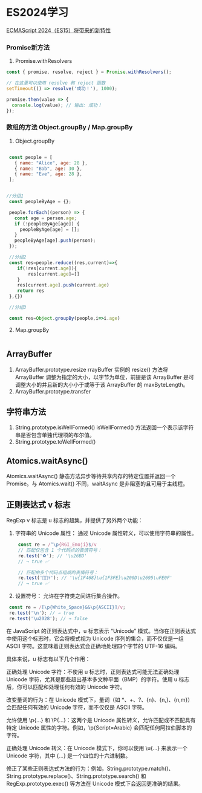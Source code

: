# ES2024学习

[ECMAScript 2024（ES15）将带来的新特性](https://mp.weixin.qq.com/s/qV9KtGs6EynSmcdW7q9aDw)

### Promise新方法

1. Promise.withResolvers

```js
const { promise, resolve, reject } = Promise.withResolvers();

// 在这里可以使用 resolve 和 reject 函数
setTimeout(() => resolve('成功！'), 1000);

promise.then(value => {
  console.log(value); // 输出: 成功！
});
```

### 数组的方法 Object.groupBy / Map.groupBy

1. Object.groupBy

```js

 const people = [
   { name: "Alice", age: 28 },
   { name: "Bob", age: 30 },
   { name: "Eve", age: 28 },
 ];


//分组1
 const peopleByAge = {};

 people.forEach((person) => {
   const age = person.age;
   if (!peopleByAge[age]) {
     peopleByAge[age] = [];
   }
   peopleByAge[age].push(person);
 });

 //分组2
 const res=people.reduce((res,current)=>{
    if(!res[current.age]){
        res[current.age]=[]
    }
    res[current.age].push(current.age)
    return res
 },{})

 //分组3

 const res=Object.groupBy(people,i=>i.age)


```

2. Map.groupBy

```
```


## ArrayBuffer 
1. ArrayBuffer.prototype.resize
rrayBuffer 实例的 resize() 方法将 ArrayBuffer 调整为指定的大小，以字节为单位，前提是该 ArrayBuffer 是可调整大小的并且新的大小小于或等于该 ArrayBuffer 的 maxByteLength。
2. ArrayBuffer.prototype.transfer
   

## 字符串方法
1. String.prototype.isWellFormed()
isWellFormed() 方法返回一个表示该字符串是否包含单独代理项的布尔值。
2. String.prototype.toWellFormed()


## Atomics.waitAsync()
Atomics.waitAsync() 静态方法异步等待共享内存的特定位置并返回一个 Promise。与 Atomics.wait() 不同，waitAsync 是非阻塞的且可用于主线程。


## 正则表达式 v 标志
RegExp v 标志是 u 标志的超集，并提供了另外两个功能：

1. 字符串的 Unicode 属性： 通过 Unicode 属性转义，可以使用字符串的属性。
   
   ```js
    const re = /^\p{RGI_Emoji}$/v
    // 匹配仅包含 1 个代码点的表情符号：
    re.test('⚽'); // '\u26BD'
    // → true ✅

    // 匹配由多个代码点组成的表情符号：
    re.test('👨🏾‍⚕️'); // '\u{1F468}\u{1F3FE}\u200D\u2695\uFE0F'
    // → true ✅
   ```


1. 设置符号： 允许在字符类之间进行集合操作。

```js
 const re = /[\p{White_Space}&&\p{ASCII}]/v;
 re.test('\n'); // → true
 re.test('\u2028'); // → false

```


在 JavaScript 的正则表达式中，u 标志表示 “Unicode” 模式。当你在正则表达式中使用这个标志时，它会将模式视为 Unicode 序列的集合，而不仅仅是一组 ASCII 字符。这意味着正则表达式会正确地处理四个字节的 UTF-16 编码。

具体来说，u 标志有以下几个作用：

正确处理 Unicode 字符：不使用 u 标志时，正则表达式可能无法正确处理 Unicode 字符，尤其是那些超出基本多文种平面（BMP）的字符。使用 u 标志后，你可以匹配和处理任何有效的 Unicode 字符。

改变量词的行为：在 Unicode 模式下，量词（如 *、+、?、{n}、{n,}、{n,m}）会匹配任何有效的 Unicode 字符，而不仅仅是 ASCII 字符。

允许使用 \p{...} 和 \P{...}：这两个是 Unicode 属性转义，允许匹配或不匹配具有特定 Unicode 属性的字符。例如，\p{Script=Arabic} 会匹配任何阿拉伯脚本的字符。

正确处理 Unicode 转义：在 Unicode 模式下，你可以使用 \u{...} 来表示一个 Unicode 字符，其中 {...} 是一个四位的十六进制数。

修正了某些正则表达式方法的行为：例如，String.prototype.match()、String.prototype.replace()、String.prototype.search() 和 RegExp.prototype.exec() 等方法在 Unicode 模式下会返回更准确的结果。



